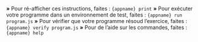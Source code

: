  __»__ Pour ré-afficher ces instructions, faites : `{appname} print`
 __»__ Pour exécuter votre programme dans un environnement de test, faites : `{appname} run program.js`
 __»__ Pour vérifier que votre programme résoud l’exercice, faites : `{appname} verify program.js`
 __»__ Pour de l’aide sur les commandes, faites : `{appname} help`
